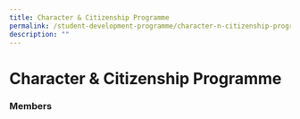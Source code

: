 ```yaml
---
title: Character & Citizenship Programme
permalink: /student-development-programme/character-n-citizenship-programme/
description: ""
---
```

# Character & Citizenship Programme

### Members

